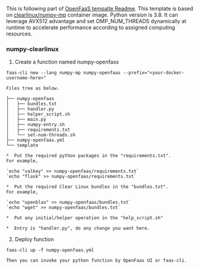This is following part of [OpenFaaS tempalte Readme](https://github.com/clearlinux/dockerfiles/blob/master/FaaS/OpenFaaS/template/README.md). 
This template is based on [clearlinux/numpy-mp](https://hub.docker.com/r/clearlinux/numpy-mp) container image. Python version is 3.8.
It can leverage AVX512 advantage and set OMP_NUM_THREADS dynamically at runtime to accelerate performance according to assigned computing resources.

### numpy-clearlinux
1.  Create a function named numpy-openfass

`faas-cli new --lang numpy-mp numpy-openfaas --prefix="<your-docker-username-here>"`

    Files tree as below.
>
    ├── numpy-openfaas
    │   ├── bundles.txt
    │   ├── handler.py
    │   ├── helper_script.sh
    │   ├── main.py
    │   ├── numpy-entry.sh
    │   ├── requirements.txt
    │   └── set-num-threads.sh
    ├── numpy-openfaas.yml
    └── template

    *  Put the required python packages in the "requirements.txt".
    For example,

    `echo "valkey" >> numpy-openfaas/requirements.txt`
    `echo "flask" >> numpy-openfaas/requirements.txt`

    *  Put the required Clear Linux bundles in the "bundles.txt".
    For example,

    `echo "openblas" >> numpy-openfaas/bundles.txt`
    `echo "wget" >> numpy-openfaas/bundles.txt`

    *  Put any initial/helper operation in the "help_script.sh"

    *  Entry is "handler.py", do any change you want here.

2.  Deploy function

`faas-cli up -f numpy-openfaas.yml`

    Then you can invoke your python function by OpenFaas UI or faas-cli.
